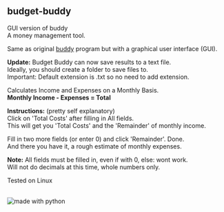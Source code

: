 ## budget-buddy
GUI version of buddy    
A money management tool.  

Same as original [buddy](https://github.com/linuxlawson/buddy) program but with a graphical user interface (GUI).  

**Update:** Budget Buddy can now save results to a text file.  
Ideally, you should create a folder to save files to.  
Important: Default extension is .txt so no need to add extension.  

Calculates Income and Expenses on a Monthly Basis.  
**Monthly Income - Expenses = Total**  

**Instructions:** (pretty self explanatory)  
Click on 'Total Costs' after filling in All fields.  
This will get you 'Total Costs' and the 'Remainder' of monthly income.

Fill in two more fields (or enter 0) and click 'Remainder'. Done.  
And there you have it, a rough estimate of monthly expenses.

**Note:** All fields must be filled in, even if with 0, else: wont work.  
Will not do decimals at this time, whole numbers only.  



Tested on Linux

<br>

<img src="https://img.shields.io/badge/made%20with-python-blue.svg?style=flat-square" alt="made with python">
  
    


